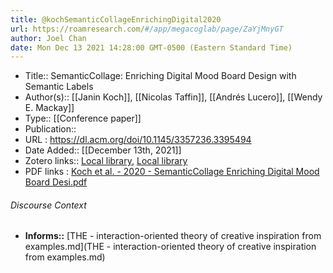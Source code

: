 ```yaml
---
title: @kochSemanticCollageEnrichingDigital2020
url: https://roamresearch.com/#/app/megacoglab/page/ZaYjMnyGT
author: Joel Chan
date: Mon Dec 13 2021 14:28:00 GMT-0500 (Eastern Standard Time)
---
```


- Title:: SemanticCollage: Enriching Digital Mood Board Design with Semantic Labels
- Author(s):: [[Janin Koch]], [[Nicolas Taffin]], [[Andrés Lucero]], [[Wendy E. Mackay]]
- Type:: [[Conference paper]]
- Publication::
- URL : https://dl.acm.org/doi/10.1145/3357236.3395494
- Date Added:: [[December 13th, 2021]]
- Zotero links:: [Local library](zotero://select/groups/2451508/items/YGXMIHN6), [Local library](https://www.zotero.org/groups/2451508/items/YGXMIHN6)
- PDF links : [Koch et al. - 2020 - SemanticCollage Enriching Digital Mood Board Desi.pdf](zotero://open-pdf/groups/2451508/items/CFEAQA2T)

###### Discourse Context

- **Informs::** [THE - interaction-oriented theory of creative inspiration from examples.md](THE - interaction-oriented theory of creative inspiration from examples.md)

